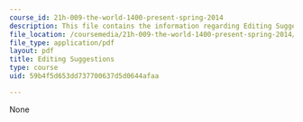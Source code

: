 ```yaml
---
course_id: 21h-009-the-world-1400-present-spring-2014
description: This file contains the information regarding Editing Suggestions.
file_location: /coursemedia/21h-009-the-world-1400-present-spring-2014/59b4f5d653dd737700637d5d0644afaa_MIT21H_009S14_Edit_sugg.pdf
file_type: application/pdf
layout: pdf
title: Editing Suggestions
type: course
uid: 59b4f5d653dd737700637d5d0644afaa

---
```

None